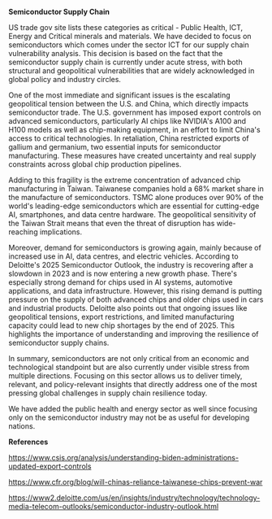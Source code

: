 **Semiconductor Supply Chain**

US trade gov site lists these categories as critical - Public Health,
ICT, Energy and Critical minerals and materials. We have decided to
focus on semiconductors which comes under the sector ICT for our supply
chain vulnerability analysis. This decision is based on the fact that
the semiconductor supply chain is currently under acute stress, with
both structural and geopolitical vulnerabilities that are widely
acknowledged in global policy and industry circles.

One of the most immediate and significant issues is the escalating
geopolitical tension between the U.S. and China, which directly impacts
semiconductor trade. The U.S. government has imposed export controls on
advanced semiconductors, particularly AI chips like NVIDIA's A100 and
H100 models as well as chip-making equipment, in an effort to limit
China's access to critical technologies. In retaliation, China
restricted exports of gallium and germanium, two essential inputs for
semiconductor manufacturing. These measures have created uncertainty and
real supply constraints across global chip production pipelines.

Adding to this fragility is the extreme concentration of advanced chip
manufacturing in Taiwan. Taiwanese companies hold a 68% market share in
the manufacture of semiconductors. TSMC alone produces over 90% of the
world's leading-edge semiconductors which are essential for cutting-edge
AI, smartphones, and data centre hardware. The geopolitical sensitivity
of the Taiwan Strait means that even the threat of disruption has
wide-reaching implications.

Moreover, demand for semiconductors is growing again, mainly because of
increased use in AI, data centres, and electric vehicles. According to
Deloitte's 2025 Semiconductor Outlook, the industry is recovering after
a slowdown in 2023 and is now entering a new growth phase. There's
especially strong demand for chips used in AI systems, automotive
applications, and data infrastructure. However, this rising demand is
putting pressure on the supply of both advanced chips and older chips
used in cars and industrial products. Deloitte also points out that
ongoing issues like geopolitical tensions, export restrictions, and
limited manufacturing capacity could lead to new chip shortages by the
end of 2025. This highlights the importance of understanding and
improving the resilience of semiconductor supply chains. 

In summary, semiconductors are not only critical from an economic and
technological standpoint but are also currently under visible stress
from multiple directions. Focusing on this sector allows us to deliver
timely, relevant, and policy-relevant insights that directly address one
of the most pressing global challenges in supply chain resilience today.

We have added the public health and energy sector as well since focusing only on the semiconductor industry may not be as useful for developing nations.

**References**

<https://www.csis.org/analysis/understanding-biden-administrations-updated-export-controls>

<https://www.cfr.org/blog/will-chinas-reliance-taiwanese-chips-prevent-war>

<https://www2.deloitte.com/us/en/insights/industry/technology/technology-media-telecom-outlooks/semiconductor-industry-outlook.html>
